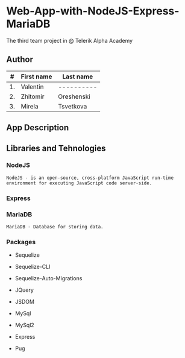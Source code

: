 # Web-App-with-NodeJS-Express-MariaDB

The third team project in @ Telerik Alpha Academy

## Author

| #        | First name | Last name  |       
| -------- | --------- 	| ---------- |
| 1.	   | Valentin  	| ---------- |
| 2.	   | Zhitomir  	| Oreshenski |
| 3.	   | Mirela  	| Tsvetkova  |


## App Description



## Libraries and Tehnologies

### NodeJS

	NodeJS - is an open-source, cross-platform JavaScript run-time environment for executing JavaScript code server-side. 

### Express 

### MariaDB 

	MariaDB - Database for storing data.

	
### Packages

- Sequelize

- Sequelize-CLI

- Sequelize-Auto-Migrations

- JQuery

- JSDOM

- MySql

- MySql2

- Express

- Pug



